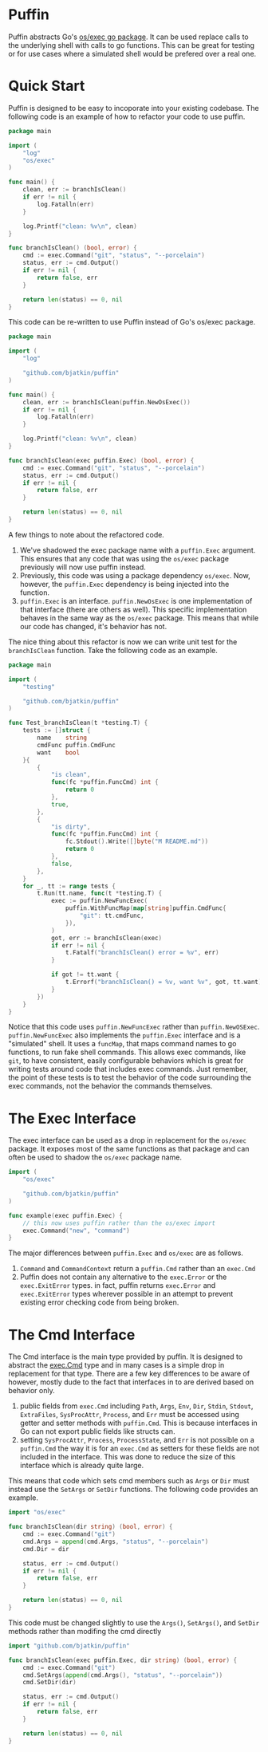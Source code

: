 # Puffin 
Puffin abstracts Go's [os/exec go package](https://pkg.go.dev/os/exec).
It can be used replace calls to the underlying shell with calls to go functions.
This can be great for testing or for use cases where a simulated shell would be prefered over a real one.

# Quick Start
Puffin is designed to be easy to incoporate into your existing codebase.
The following code is an example of how to refactor your code to use puffin.

```go
package main

import (
    "log"
    "os/exec"
)

func main() {
    clean, err := branchIsClean()
    if err != nil {
        log.Fatalln(err)
    }

    log.Printf("clean: %v\n", clean)
}

func branchIsClean() (bool, error) {
    cmd := exec.Command("git", "status", "--porcelain")
    status, err := cmd.Output()
    if err != nil {
        return false, err
    }

    return len(status) == 0, nil
}
```

This code can be re-written to use Puffin instead of Go's os/exec package.
```go
package main

import (
    "log"

    "github.com/bjatkin/puffin"
)

func main() {
    clean, err := branchIsClean(puffin.NewOsExec())
    if err != nil {
        log.Fatalln(err)
    }

    log.Printf("clean: %v\n", clean)
}

func branchIsClean(exec puffin.Exec) (bool, error) {
    cmd := exec.Command("git", "status", "--porcelain")
    status, err := cmd.Output()
    if err != nil {
        return false, err
    }

    return len(status) == 0, nil
}
```

A few things to note about the refactored code.
1) We've shadowed the exec package name with a `puffin.Exec` argument.
    This ensures that any code that was using the `os/exec` package previously will now use puffin instead.
2) Previously, this code was using a package dependency `os/exec`.
    Now, however, the `puffin.Exec` dependency is being injected into the function.
3) `puffin.Exec` is an interface.
    `puffin.NewOsExec` is one implementation of that interface (there are others as well).
    This specific implementation behaves in the same way as the `os/exec` package.
    This means that while our code has changed, it's behavior has not.

The nice thing about this refactor is now we can write unit test for the `branchIsClean` function.
Take the following code as an example.

```go
package main

import (
    "testing"

    "github.com/bjatkin/puffin"
)

func Test_branchIsClean(t *testing.T) {
    tests := []struct {
        name    string
        cmdFunc puffin.CmdFunc
        want    bool
    }{
        {
            "is clean",
            func(fc *puffin.FuncCmd) int {
                return 0
            },
            true,
        },
        {
            "is dirty",
            func(fc *puffin.FuncCmd) int {
                fc.Stdout().Write([]byte("M README.md"))
                return 0
            },
            false,
        },
    }
    for _, tt := range tests {
        t.Run(tt.name, func(t *testing.T) {
            exec := puffin.NewFuncExec(
                puffin.WithFuncMap(map[string]puffin.CmdFunc{
                    "git": tt.cmdFunc,
                }),
            )
            got, err := branchIsClean(exec)
            if err != nil {
                t.Fatalf("branchIsClean() error = %v", err)
            }

            if got != tt.want {
                t.Errorf("branchIsClean() = %v, want %v", got, tt.want)
            }
        })
    }
}
```

Notice that this code uses `puffin.NewFuncExec` rather than `puffin.NewOSExec`.
`puffin.NewFuncExec` also implements the `puffin.Exec` interface and is a "simulated" shell.
It uses a `funcMap`, that maps command names to go functions, to run fake shell commands.
This allows exec commands, like `git`, to have consistent, easily configurable behaviors which is great for writing tests around code that includes exec commands.
Just remember, the point of these tests is to test the behavior of the code surrounding the exec commands, not the behavior the commands themselves.

# The Exec Interface
The exec interface can be used as a drop in replacement for the `os/exec` package.
It exposes most of the same functions as that package and can often be used to shadow the `os/exec` package name.
```go
import (
    "os/exec"

    "github.com/bjatkin/puffin"
)

func example(exec puffin.Exec) {
    // this now uses puffin rather than the os/exec import
    exec.Command("new", "command")
}
```

The major differences between `puffin.Exec` and `os/exec` are as follows.

1) `Command` and `CommandContext` return a `puffin.Cmd` rather than an `exec.Cmd`
2) Puffin does not contain any alternative to the `exec.Error` or the `exec.ExitError` types.
   in fact, puffin returns `exec.Error` and `exec.ExitError` types wherever possible in an attempt to prevent existing error checking code from being broken.

# The Cmd Interface
The Cmd interface is the main type provided by puffin.
It is designed to abstract the [exec.Cmd](https://pkg.go.dev/os/exec#Cmd) type and in many cases is a simple drop in replacement for that type.
There are a few key differences to be aware of however, mostly dude to the fact that interfaces in to are derived based on behavior only.

1) public fields from `exec.Cmd` including 
   `Path`, `Args`, `Env`, `Dir`, `Stdin`, `Stdout`, `ExtraFiles`, `SysProcAttr`, `Process`, and `Err`
   must be accessed using getter and setter methods with `puffin.Cmd`.
   This is because interfaces in Go can not export public fields like structs can.
2) setting `SysProcAttr`, `Process`, `ProcessState`, and `Err` is not possible on a `puffin.Cmd`
   the way it is for an `exec.Cmd` as setters for these fields are not included in the interface.
   This was done to reduce the size of this interface which is already quite large.

This means that code which sets cmd members such as `Args` or `Dir` must instead use the `SetArgs` or `SetDir` functions.
The following code provides an example.
```go
import "os/exec"

func branchIsClean(dir string) (bool, error) {
    cmd := exec.Command("git")
	cmd.Args = append(cmd.Args, "status", "--porcelain")
	cmd.Dir = dir

    status, err := cmd.Output()
    if err != nil {
        return false, err
    }

    return len(status) == 0, nil
}
```

This code must be changed slightly to use the `Args()`, `SetArgs()`, and `SetDir` methods rather than modifing the cmd directly

```go
import "github.com/bjatkin/puffin"

func branchIsClean(exec puffin.Exec, dir string) (bool, error) {
    cmd := exec.Command("git")
	cmd.SetArgs(append(cmd.Args(), "status", "--porcelain"))
	cmd.SetDir(dir)

    status, err := cmd.Output()
    if err != nil {
        return false, err
    }

    return len(status) == 0, nil
}
```
